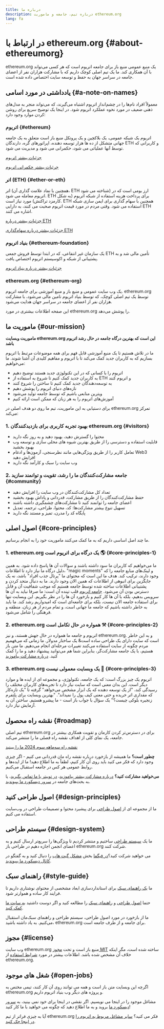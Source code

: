 ```yaml
---
title: درباره ما
description: درباره تیم، جامعه و ماموریت ethereum.org
lang: fa
---
```


# در ارتباط با ethereum.org {#about-ethereumorg}

ethereum.org یک منبع عمومی منبع باز برای جامعه اتریوم است که هر کسی می‌تواند با آن همکاری کند. ما یک تیم اصلی کوچک داریم که با مشارکت هزاران نفر از اعضای جامعه در سراسر جهان به حفظ و توسعه سایت اختصاص داده شده است.

## یادداشتی در مورد اسامی {#a-note-on-names}

معمولاً افراد نام‌ها را در چشم‌انداز اتریوم اشتباه می‌گیرند، که می‌تواند منجر به مدل‌های ذهنی ضعیف در مورد نحوه عملکرد اتریوم شود. در اینجا یک توضیح سریع برای روشن کردن موارد وجود دارد:

### اتریوم {#ethereum}

اتریوم یک شبکه عمومی، یک بلاکچین و یک پروتکل منبع باز است متعلق به یک جامعه جهانی متشکل از ده ها هزار توسعه دهنده، اپراتورهای گره، دارندگان ETH و کاربرانی که توسط آنها عملیاتی می شود، حکمرانی می شود و مدیریت می شود.

[جزئیات بیشتر اتریوم](/what-is-ethereum/)

[جرئیات بیشتر حکمرانی اتریوم](/governance/)

### اتر (ETH) {#ether-or-eth}

اتر (همچنین با نماد علامت گذاری آن، ETH شناخته می شود) ارز بومی است که در اتریوم معامله می شود. ETH برای پرداخت هزینه استفاده از شبکه اتریوم (به شکل کارمزد تراکنش) مورد نیاز است. ETH همچنین با سهام گذاری برای ایمن سازی شبکه  استفاده می شود. وقتی مردم در مورد قیمت اتریوم صحبت می کنند، به دارایی ETH اشاره می کنند.

[جزئیات بیشتر درباره ETH](/eth/)

[جزئیات بیشتر درباره سهام‌گذاری ETH](/staking/)

### بنیاد اتریوم {#ethereum-foundation}

یک سازمان غیر انتفاعی، که در ابتدا توسط فروش جمعی ETH تأمین مالی شد و به پشتیبانی از شبکه و اکوسیستم اتریوم اختصاص یافت.

[جزئیات بیشتر درباره بنیاد اتریوم](/foundation/)

### ethereum.org {#ethereum-org}

یک وب سایت عمومی و منبع باز و منبع آموزشی برای جامعه اتریوم. ethereum.org توسط یک تیم اصلی کوچک، که توسط بنیاد اتریوم تامین مالی می‌شود، با مشارکت هزاران نفر از اعضای جامعه در سراسر جهان هدایت می‌شود.

این صفحه اطلاعات بیشتری در مورد ethereum.org را پوشش می‌دهد.

## ماموریت ما {#our-mission}

**ماموریت وبسایت ethereum.org این است که بهترین درگاه جامعه در حال رشد اتریوم باشد**

ما در تلاش هستیم تا یک منبع آموزشی قابل فهم برای همه موضوعات مرتبط با اتریوم بسازیم که به کاربران جدید کمک می‌کند تا با اتریوم و مفاهیم کلیدی آن آشنا شوند. ما می‌خواهیم:

- اتریوم را با کسانی که در این تکنولوژی جدید هستند توضیح دهیم
- به کاربران جدید کمک کنیم تا شروع به استفاده از ETH و اتریوم کنند
- به توسعه‌دهندگان جدید کمک کنیم تا ساختن را شروع کنند
- تازه‌های دنیای اتریوم را پوشش دهیم
- ویترین منابعی باشیم که توسط جامعه تولید می‌شود
- آموزش‌های اتریوم را به هر زبان که ممکن است ارائه کنیم

برای دستیابی به این ماموریت، تیم ما روی دو هدف اصلی در ethereum.org تمرکز می‌کند:

### 1. بهبود تجربه کاربری برای بازدیدکنندگان ethereum.org {#visitors}

- محتوا را گسترش دهید، بهبود دهید و به روز نگه دارید
- قابلیت استفاده و دسترسی را از طریق بهترین شیوه های محلی سازی و توسعه وب بهبود بخشید
- تعامل کاربر را از طریق ویژگی‌هایی مانند نظرسنجی، آزمون‌ها و ادغام Web3 افزایش دهید
- وب سایت را سبک و کارآمد نگه دارید

### 2. جامعه مشارکت‌کنندگان ما را رشد، تقویت و توانمند سازید {#community}

- تعداد کل مشارکت‌کنندگان در وب سایت را افزایش دهید
- حفظ مشارکت‌کنندگان را از طریق مشارکت، قدردانی و پاداش بهبود بخشید
- اعضای جامعه را توانمند کنید تا مشارکت‌های چشمگیری داشته باشند
- تسهیل تنوع بیشتر مشارکت‌ها: کد، محتوا، طراحی، ترجمه، تعدیل
- پایگاه کد را مدرن، تمیز و مستند نگه دارید

## اصول اصلی {#core-principles}

ما چند اصل اساسی داریم که به ما کمک می‌کنند ماموریت خود را به انجام برسانیم.

### 1. ethereum.org یک درگاه برای اتریوم است 🌎 {#core-principles-1}

ما می‌خواهیم که کاربران ما سود داشته باشند و سوالات آن ها پاسخ داده شود. به همین دلیل درگاه ما نیاز دارد تا اطلاعات، "magic moments" و لینک‌های منابع جامعه را که وجود دارند، ترکیب کند. هدف ما این است که محتوای ما "پرتال جذب افراد" باشد، نه یک جایگزین برای انبوهی از اطلاعات که همین الان وجود دارند. ما به دنبال متحد کردن و پشتیبانی اطلاعات ساخته شده توسط جامعه هستیم که موجب شفافیت آن و قابل دسترس بودن آن می‌شود. [جامعه اتریوم](/community/) قلب تپنده آن است: ما صرفا نباید به آن ها سرویس بدهیم، بلکه با آن ها کار کنیم و بازخورد آن ها را در نظر بگیریم. این وبسایت تنها برای استفاده جامعه الان نیست، بلکه برای جامعه‌ای است که امیدواریم رشد کند. ما باید به خاطر داشته باشیم که جامعه ما جهانی است، و تمام مردم از هر زبان، منطقه و فرهنگی را شامل می‌شود.

### 2. ethereum.org همواره در حال تکامل است ⚒ {#core-principles-2}

اتریوم و جامعه ما همواره در حال جهش هستند، و نیز ethereum.org. و به این خاطر است که سایت دارای یک طراحی ساده است& یک ساختار مدولار. ما زمانی که می‌فهمیم مردم چگونه از سایت استفاده می‌کنند تغییرات مرحله‌ای انجام می‌دهیم. ما متن باز هستیم، با یک جامعه مشارکت‌گر، بنابراین شما هم می‌توانید پیشنهاد دهید و ما را کمک کنید. [درباره مشارکت بیاموزید](/contributing/)

### 3. ethereum.org یک وبسایت معمولی نیست 🦄 {#core-principles-3}

اتریوم یک چیز بزرگ است: که یک جامعه، تکنولوژی، و مجموعه ای از ایده ها و موارد دیگر است. این بدان معنی است که سایت نیاز دارد تا تجربه‌های کاربران مختلف را رسیدگی کند، "از یک توسعه دهنده که یک ابزار مشخص می‌خواهد" گرفته تا "یک تازه‌کار که مقداری اتر خریده و حتی معنی کیف پول را نمیداند". "بهترین وبسایت برای پلتفرم زنجیره بلوکی چیست؟" یک سؤال با جواب باز است - ما پیشرو هستیم. ساختن آن به آزمایش نیاز دارد.

## نقشه راه محصول {#roadmap}

تیم اصلی ethereum.org برای در دسترس‌تر کردن کارمان و تقویت همکاری بیشتر در جامعه، یک نمای کلی از اهداف نقشه راه فصلی ما را منتشر می‌کند.

[نقشه راه سه‌ماهه سوم 2024 ما را ببینید](https://github.com/ethereum/ethereum-org-website/issues/13399)

**چطور است؟** ما همیشه از بازخورد درباره نقشه راه مان قدردانی می کنیم - اگر چیزی وجود دارد که فکر می کنید باید روی آن کار کنیم، لطفاً به ما اطلاع دهید! ما از ایده‌ها و روابط عمومی هر کس در جامعه استقبال می‌کنیم.

**می‌خواهید مشارکت کنید؟** [درباره مشارکت بیشتر بیاموزید](/contributing/)، [در توییتر با ما تماس بگیرید](https://twitter.com/ethdotorg)، یا به بحث‌های جامعه در [سرور دیسکورد ما بپیوندید](https://discord.gg/ethereum-org).

## اصول طراحی کنید {#design-principles}

ما از مجموعه ای از [اصول طراحی](/contributing/design-principles/) برای پیشبرد محتوا و تصمیمات طراحی در وب‌سایت استفاده می کنیم.

## سیستم طراحی {#design-system}

ما یک [سیستم طراحی](https://www.figma.com/file/NrNxGjBL0Yl1PrNrOT8G2B/ethereum.org-Design-System?node-id=0%3A1&t=QBt9RkhpPqzE3Aa6-1) ساختیم و منتشر کردیم تا ویژگی‌ها را سریع‌تر ارسال کنیم و به اعضای انجمن اجازه دهیم در طراحی باز ethereum.org شرکت کنند.

می خواهید شرکت کنید؟[در فیگما](https://www.figma.com/file/NrNxGjBL0Yl1PrNrOT8G2B/ethereum.org-Design-System) بخش [مشکل گیت هاب](https://github.com/ethereum/ethereum-org-website/issues/6284) را دنبال کنید و به گفتگو در [ کانال دیسکورد ما بپیوندید](https://discord.gg/ethereum-org).

## راهنمای سبک {#style-guide}

ما [یک راهنمای سبک](/contributing/style-guide/) برای استانداردسازی ابعاد مشخصی از محتوای نوشتاری داریم تا فرایند کار ساده و هموارتر شود.

حتما [اصول طراحی](/contributing/design-principles/) و [راهنمای سبک](/contributing/style-guide/) را مطالعه کنید و اگر دوست داشتید [به سایت ما کمک کنید](/contributing/).

ما از بازخورد در مورد اصول طراحی، سیستم طراحی و راهنمای سبک‌مان استقبال می‌کنیم. به یاد داشته باشید، ethereum.org برای جامعه و از طرف جامعه است.

## مجوز {#license}

وب سایت ethereum.org منبع باز است و تحت [مجوز MIT](https://github.com/ethereum/ethereum-org-website/blob/dev/LICENSE) ساخته شده است، مگر اینکه خلاف آن مشخص شده باشد. اطلاعات بیشتر در مورد [شرایط استفاده](/terms-of-use/) از ethereum.org.

## شغل های موجود {#open-jobs}

اگرچه این وبسایت متن باز است و همه می توانند روی آن کار کنند، تیمی مختص به ethereum.org و پروژه های دیگر وب بنیاد اتریوم داریم.

مشاغل موجود را در اینجا می نویسیم. اگر نقشی در اینجا برای خود نمی بینید، به [سرور دیسکورد ما](https://discord.gg/ethereum-org) بروید و به ما اطلاع دهید که چگونه می خواهید با ما کار کنید!

آیا به چیزی فراتر از تیم ethereum.org فکر می کنید؟ [سایر مشاغل مربوط به اتریوم را در اینجا چک کنید](/community/get-involved/#ethereum-jobs/).
